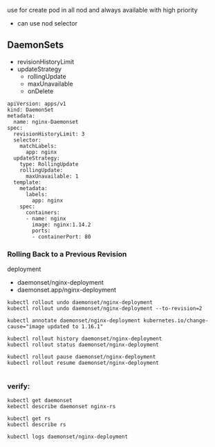 use for create pod in all nod and always available with high priority
- can use nod selector
## DaemonSets
* revisionHistoryLimit
* updateStrategy
    - rollingUpdate
    - maxUnavailable
    - onDelete
```
apiVersion: apps/v1
kind: DaemonSet
metadata:
  name: nginx-Daemonset
spec:
  revisionHistoryLimit: 3
  selector:
    matchLabels:
      app: nginx
  updateStrategy:
    type: RollingUpdate
    rollingUpdate:
      maxUnavailable: 1
  template:
    metadata:
      labels:
        app: nginx
    spec:
      containers:
      - name: nginx
        image: nginx:1.14.2
        ports:
        - containerPort: 80
```

### Rolling Back to a Previous Revision
deployment 
* daemonset/nginx-deployment
* daemonset.app/nginx-deployment
```
kubectl rollout undo daemonset/nginx-deployment
kubectl rollout undo daemonset/nginx-deployment --to-revision=2

kubectl annotate daemonset/nginx-deployment kubernetes.io/change-cause="image updated to 1.16.1"

kubectl rollout history daemonset/nginx-deployment
kubectl rollout status daemonset/nginx-deployment

kubectl rollout pause daemonset/nginx-deployment
kubectl rollout resume daemonset/nginx-deployment


```


### verify:
```
kubectl get daemonset
kebectl describe daemonset nginx-rs

kubectl get rs
kubectl describe rs

kubectl logs daemonset/nginx-deployment
```
